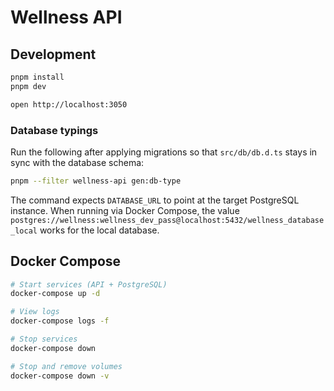 # Wellness API

## Development

```bash
pnpm install
pnpm dev
```

```bash
open http://localhost:3050
```

### Database typings

Run the following after applying migrations so that `src/db/db.d.ts` stays in sync with the database schema:

```bash
pnpm --filter wellness-api gen:db-type
```

The command expects `DATABASE_URL` to point at the target PostgreSQL instance. When running via Docker Compose, the value `postgres://wellness:wellness_dev_pass@localhost:5432/wellness_database_local` works for the local database.

## Docker Compose

```bash
# Start services (API + PostgreSQL)
docker-compose up -d

# View logs
docker-compose logs -f

# Stop services
docker-compose down

# Stop and remove volumes
docker-compose down -v
```
